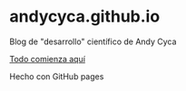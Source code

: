 # andycyca.github.io
Blog de "desarrollo" científico de Andy Cyca

[Todo comienza aquí](https://andycyca.github.io)

Hecho con GitHub pages
